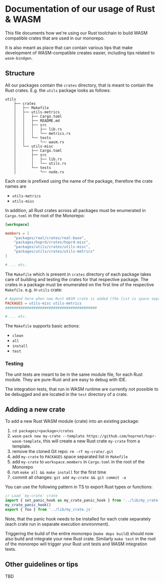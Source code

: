 # Documentation of our usage of Rust & WASM

This file documents how we're using our Rust toolchain to build WASM compatible crates that are used in
our monorepo.

It is also meant as place that can contain various tips that make development of WASM-compatible creates easier,
including tips related to `wasm-bindgen`.

## Structure

All our packages contain the `crates` directory, that is meant to contain the Rust crates.
E.g. the `utils` package looks as follows:

```text
utils
    ├── crates
    │   ├── Makefile
    │   ├── utils-metrics
    │   │   ├── Cargo.toml
    │   │   ├── README.md
    │   │   ├── src
    │   │   │   ├── lib.rs
    │   │   │   └── metrics.rs
    │   │   └── tests
    │   │       └── wasm.rs
    │   └── utils-misc
    │       ├── Cargo.toml
    │       ├── src
    │       │   ├── lib.rs
    │       │   └── utils.rs
    │       └── tests
    │           └── node.rs

```

Each crate is prefixed using the name of the package, therefore the crate names are

- `utils-metrics`
- `utils-misc`

In addition, all Rust crates across all packages must be enumerated in `Cargo.toml` in the root of the Monorepo:

```toml
[workspace]

members = [
    "packages/real/crates/real-base",
    "packages/hoprd/crates/hoprd-misc",
    "packages/utils/crates/utils-misc",
    "packages/utils/crates/utils-metrics"
]

# ... etc.
```

The `Makefile` which is present in `crates` directory of each package takes care of building and testing the
crates for that respective package. The crates in a package must be enumerated on the first line of the respective `Makefile`.
e.g. in `utils` crate:

```makefile
# Append here when new Rust WASM crate is added (the list is space separated)
PACKAGES = utils-misc utils-metrics
##########################################

# ... etc.
```

The `Makefile` supports basic actions:

- `clean`
- `all`
- `install`
- `test`

### Testing

The unit tests are meant to be in the same module file, for each Rust module.
They are pure-Rust and are easy to debug with IDE.

The integration tests, that run in WASM runtime are currently not possible to be debugged
and are located in the `test` directory of a crate.

## Adding a new crate

To add a new Rust WASM module (crate) into an existing package:

1. `cd packages/<package>/crates`
2. `wasm-pack new my-crate --template https://github.com/hoprnet/hopr-wasm-template`, this will create a new Rust crate `my-crate` from a template.
3. remove the cloned Git repo: `rm -rf my-crate/.git`
4. add `my-crate` to `PACKAGES` space separated list in `Makefile`
5. add `my-crate` to `workspace.members` in `Cargo.toml` in the root of the Monorepo
6. run `make all && make install` for the first time
7. commit all changes: `git add my-crate && git commit -a`

You can use the following pattern in TS to export Rust types or functions:

```typescript
// Load `my-crate` crate
import { set_panic_hook as my_crate_panic_hook } from '../lib/my_crate.js'
my_crate_panic_hook()
export { foo } from '../lib/my_crate.js'
```

Note, that the panic hook needs to be installed for each crate separately (each crate run in separate execution environment).

Triggering the build of the entire monorepo (`make deps build`) should now also build
and integrate your new Rust crate. Similarly `make test` in the root of the monorepo
will trigger your Rust unit tests and WASM integration tests.

## Other guidelines or tips

TBD
